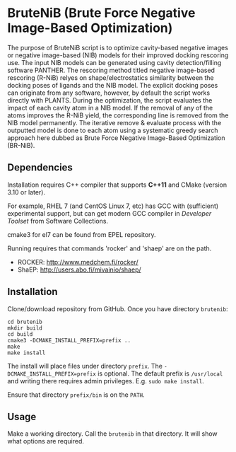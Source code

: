 # BruteNiB (Brute Force Negative Image-Based Optimization)

The purpose of BruteNiB script is to optimize cavity-based negative images or negative
image-based (NIB) models for their improved docking rescoring use. The input NIB models
can be generated using cavity detection/filling software PANTHER. The rescoring method
titled negative image-based rescoring (R-NiB) relyes on shape/electrostatics similarity
between the docking poses of ligands and the NIB model. The explicit docking poses can
originate from any software, however, by default the script works directly with PLANTS.
During the optimization, the script evaluates the impact of each cavity atom in a NIB
model. If the removal of any of the atoms improves the R-NiB yield, the corresponding
line is removed from the NIB model permanently. The iterative remove & evaluate process
with the outputted model is done to each atom using a systematic greedy search approach
here dubbed as Brute Force Negative Image-Based Optimization (BR-NiB).

## Dependencies

Installation requires C++ compiler that supports **C++11** and CMake (version 3.10 or later).

For example, RHEL 7 (and CentOS Linux 7, etc) has GCC with (sufficient) experimental support,
but can get modern GCC compiler in *Developer Toolset* from Software Collections.

cmake3 for el7 can be found from EPEL repository.

Running requires that commands 'rocker' and 'shaep' are on the path.
* ROCKER: http://www.medchem.fi/rocker/
* ShaEP: http://users.abo.fi/mivainio/shaep/

## Installation

Clone/download repository from GitHub.  Once you have directory `brutenib`:

```
cd brutenib
mkdir build
cd build
cmake3 -DCMAKE_INSTALL_PREFIX=prefix ..
make
make install
```

The install will place files under directory `prefix`. The `-DCMAKE_INSTALL_PREFIX=prefix` is optional.
The default prefix is `/usr/local` and writing there requires admin privileges.
E.g. `sudo make install`.

Ensure that directory `prefix/bin` is on the `PATH`.


## Usage

Make a working directory.  Call the `brutenib` in that directory.
It will show what options are required.
